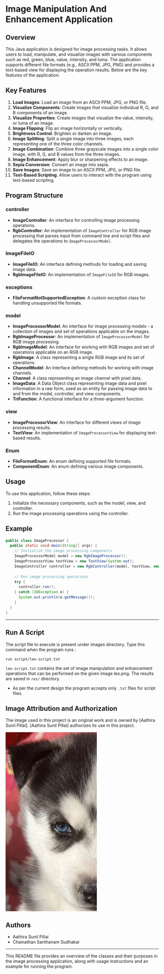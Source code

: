 # Image Manipulation And Enhancement Application

## Overview

This Java application is designed for image processing tasks. It allows users to load, manipulate, and visualize images with various components such as red, green, blue, value, intensity, and luma. The application supports different file formats (e.g., ASCII PPM, JPG, PNG) and provides a text-based view for displaying the operation results. Below are the key features of the application:

## Key Features

1. **Load Images**: Load an image from an ASCII PPM, JPG, or PNG file.
2. **Visualize Components**: Create images that visualize individual R, G, and B components of an image.
3. **Visualize Properties**: Create images that visualize the value, intensity, or luma of an image.
4. **Image Flipping**: Flip an image horizontally or vertically.
5. **Brightness Control**: Brighten or darken an image.
6. **Image Splitting**: Split a single image into three images, each representing one of the three color channels.
7. **Image Combination**: Combine three grayscale images into a single color image, with R, G, and B values from the three images.
8. **Image Enhancement**: Apply blur or sharpening effects to an image.
9. **Sepia Conversion**: Convert an image into sepia.
10. **Save Images**: Save an image to an ASCII PPM, JPG, or PNG file.
11. **Text-Based Scripting**: Allow users to interact with the program using text-based scripting.

## Program Structure

### controller
- **ImageController**: An interface for controlling image processing operations.
- **RgbController**: An implementation of `ImageController` for RGB image processing that parses input from command line and script files and delegates the operations to `ImageProcessorModel`.

### ImageFileIO
- **ImageFileIO**: An interface defining methods for loading and saving image data.
- **RgbImageFileIO**: An implementation of `ImageFileIO` for RGB images.

### exceptions
- **FileFormatNotSupportedException**: A custom exception class for handling unsupported file formats.

### model
- **ImageProcessorModel**: An interface for image processing models - a collection of images and set of operations applicable on the images.
- **RgbImageProcessor**: An implementation of `ImageProcessorModel` for RGB image processing.
- **RgbImageModel**: An interface for working with RGB images and set of operations applicable on an RGB image.
- **RgbImage**: A class representing a single RGB image and its set of operations.
- **ChannelModel**: An interface defining methods for working with image channels.
- **Channel**: A class representing an image channel with pixel data.
- **ImageData**: A Data Object class representing image data and pixel information in a raw form, used as an entity for passing image data to and from the model, controller, and view components.
- **TriFunction**: A functional interface for a three-argument function.

### view
- **ImageProcessorView**: An interface for different views of image processing results.
- **TextView**: An implementation of `ImageProcessorView` for displaying text-based results.

### Enum
- **FileFormatEnum**: An enum defining supported file formats.
- **ComponentEnum**: An enum defining various image components.

## Usage

To use this application, follow these steps:
1. Initialize the necessary components, such as the model, view, and controller.
2. Run the image processing operations using the controller.

## Example

```java
public class ImageProcessor {
  public static void main(String[] args) {
    // Initialize the image processing components
    ImageProcessorModel model = new RgbImageProcessor();
    ImageProcessorView textView = new TextView(System.out);
    ImageController controller = new RgbController(model, textView, new InputStreamReader(System.in);

    // Run image processing operations
    try {
      controller.run();
    } catch (IOException e) {
      System.out.println(e.getMessage());
    }
  }
}
```
---
## Run A Script

The script file to execute is present under images directory.
Type this command when the program runs :
```
run script/leo-script.txt
```
`leo-script.txt` contains the set of image manipulation and enhancement operations that can be performed on 
the given image leo.png. The results are saved in `res/` directory.

- As per the current design the program accepts only `.txt` files for script files.

## Image Attribution and Authorization

The image used in this project is an original work and is owned by [Aathira Sunil Pillai]. [Aathira Sunil Pillai] authorizes its use in this project.

![Image Description](res/leo.png)

## Authors

- Aathira Sunil Pillai
- Chainathan Santhanam Sudhakar

---

This README file provides an overview of the classes and their purposes in the image processing application, along with usage instructions and an example for running the program.